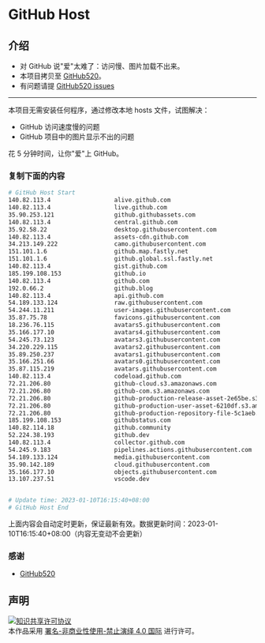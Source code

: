 # GitHub Host
## 介绍
- 对 GitHub 说"爱"太难了：访问慢、图片加载不出来。
- 本项目拷贝至 [GitHub520](https://github.com/521xueweihan/GitHub520)。
- 有问题请提 [GitHub520 issues](https://github.com/521xueweihan/GitHub520/issues/new)

---

本项目无需安装任何程序，通过修改本地 hosts 文件，试图解决：
- GitHub 访问速度慢的问题
- GitHub 项目中的图片显示不出的问题

花 5 分钟时间，让你"爱"上 GitHub。

### 复制下面的内容
```bash
# GitHub Host Start
140.82.113.4                  alive.github.com
140.82.113.4                  live.github.com
35.90.253.121                 github.githubassets.com
140.82.113.4                  central.github.com
35.92.58.22                   desktop.githubusercontent.com
140.82.113.4                  assets-cdn.github.com
34.213.149.222                camo.githubusercontent.com
151.101.1.6                   github.map.fastly.net
151.101.1.6                   github.global.ssl.fastly.net
140.82.113.4                  gist.github.com
185.199.108.153               github.io
140.82.113.4                  github.com
192.0.66.2                    github.blog
140.82.113.4                  api.github.com
54.189.133.124                raw.githubusercontent.com
54.244.11.211                 user-images.githubusercontent.com
35.87.75.78                   favicons.githubusercontent.com
18.236.76.115                 avatars5.githubusercontent.com
35.166.177.10                 avatars4.githubusercontent.com
54.245.73.123                 avatars3.githubusercontent.com
34.220.229.115                avatars2.githubusercontent.com
35.89.250.237                 avatars1.githubusercontent.com
35.166.251.66                 avatars0.githubusercontent.com
35.87.115.219                 avatars.githubusercontent.com
140.82.113.4                  codeload.github.com
72.21.206.80                  github-cloud.s3.amazonaws.com
72.21.206.80                  github-com.s3.amazonaws.com
72.21.206.80                  github-production-release-asset-2e65be.s3.amazonaws.com
72.21.206.80                  github-production-user-asset-6210df.s3.amazonaws.com
72.21.206.80                  github-production-repository-file-5c1aeb.s3.amazonaws.com
185.199.108.153               githubstatus.com
140.82.114.18                 github.community
52.224.38.193                 github.dev
140.82.113.4                  collector.github.com
54.245.9.183                  pipelines.actions.githubusercontent.com
54.189.133.124                media.githubusercontent.com
35.90.142.189                 cloud.githubusercontent.com
35.166.177.10                 objects.githubusercontent.com
13.107.237.51                 vscode.dev


# Update time: 2023-01-10T16:15:40+08:00
# GitHub Host End

```
上面内容会自动定时更新，保证最新有效。数据更新时间：2023-01-10T16:15:40+08:00（内容无变动不会更新）

### 感谢

- [GitHub520](https://github.com/521xueweihan/GitHub520)

## 声明
<a rel="license" href="https://creativecommons.org/licenses/by-nc-nd/4.0/deed.zh"><img alt="知识共享许可协议" style="border-width: 0" src="https://licensebuttons.net/l/by-nc-nd/4.0/88x31.png"></a><br>本作品采用 <a rel="license" href="https://creativecommons.org/licenses/by-nc-nd/4.0/deed.zh">署名-非商业性使用-禁止演绎 4.0 国际</a> 进行许可。